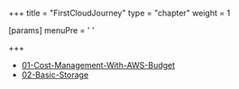 +++
title = "FirstCloudJourney"
type = "chapter"
weight = 1

[params]
  menuPre = '<i class="fa-solid fa-route"></i> '

+++

- [01-Cost-Management-With-AWS-Budget](01-Cost-Management-With-AWS-Budget)
- [02-Basic-Storage](02-Basic-Storage)